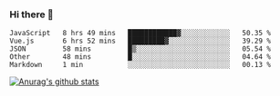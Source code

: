 ### Hi there 👋



<!--
**webB1an/webB1an** is a ✨ _special_ ✨ repository because its `README.md` (this file) appears on your GitHub profile.

Here are some ideas to get you started:

- 🔭 I’m currently working on ...
- 🌱 I’m currently learning ...
- 👯 I’m looking to collaborate on ...
- 🤔 I’m looking for help with ...
- 💬 Ask me about ...
- 📫 How to reach me: ...
- 😄 Pronouns: ...
- ⚡ Fun fact: ...
-->

<!--START_SECTION:waka-->
```text
JavaScript   8 hrs 49 mins   ████████████▓░░░░░░░░░░░░   50.35 % 
Vue.js       6 hrs 52 mins   █████████▓░░░░░░░░░░░░░░░   39.29 % 
JSON         58 mins         █▒░░░░░░░░░░░░░░░░░░░░░░░   05.54 % 
Other        48 mins         █░░░░░░░░░░░░░░░░░░░░░░░░   04.64 % 
Markdown     1 min           ░░░░░░░░░░░░░░░░░░░░░░░░░   00.13 % 
```
<!--END_SECTION:waka-->


[![Anurag's github stats](https://github-readme-stats.vercel.app/api?username=webB1an&show_icons=true&theme=radical)](https://github.com/anuraghazra/github-readme-stats)

